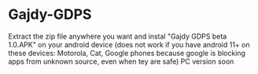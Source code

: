 # Gajdy-GDPS

Extract the zip file anywhere you want and instal "Gajdy GDPS beta 1.0.APK" on your android device (does not work if you have android 11+ on these devices: Motorola, Cat, Google phones because google is blocking apps from unknown source, even when tey are safe)
PC version soon

